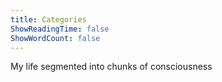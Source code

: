 ```yaml
---
title: Categories
ShowReadingTime: false
ShowWordCount: false
---
```


My life segmented into chunks of consciousness
